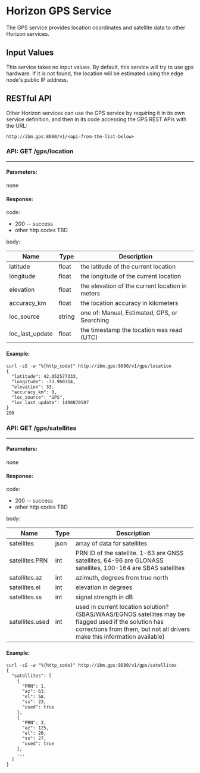 # Horizon GPS Service

The GPS service provides location coordinates and satellite data to other Horizon services.

## Input Values

This service takes no input values. By default, this service will try to use gps hardware. If it is not found, the location will be estimated using the edge node's public IP address. 

## RESTful API

Other Horizon services can use the GPS service by requiring it in its own service definition, and then in its code accessing the GPS REST APIs with the URL:
```
http://ibm.gps:8080/v1/<api-from-the-list-below>
```

### **API:** GET /gps/location
---

#### Parameters:
none

#### Response:

code: 
* 200 -- success
* other http codes TBD

body:


| Name | Type | Description |
| ---- | ---- | ---------------- |
| latitude | float | the latitude of the current location |
| longitude | float | the longitude of the current location |
| elevation | float | the elevation of the current location in meters |
| accuracy_km | float | the location accuracy in kilometers |
| loc_source | string | one of: Manual, Estimated, GPS, or Searching |
| loc_last_update | float | the timestamp the location was read (UTC) |


#### Example:
```
curl -sS -w "%{http_code}" http://ibm.gps:8080/v1/gps/location
{
  "latitude": 42.052577333,
  "longitude": -73.960314,
  "elevation": 33,
  "accuracy_km": 0,
  "loc_source": "GPS",
  "loc_last_update": 1498070507
}
200
```

### **API:** GET /gps/satellites
---

#### Parameters:
none

#### Response:

code: 
* 200 -- success
* other http codes TBD

body:


| Name | Type | Description |
| ---- | ---- | ---------------- |
| satellites | json | array of data for satellites |
| satellites.PRN | int | PRN ID of the satellite. 1-63 are GNSS satellites, 64-96 are GLONASS satellites, 100-164 are SBAS satellites |
| satellites.az | int | azimuth, degrees from true north |
| satellites.el | int | elevation in degrees |
| satellites.ss | int | signal strength in dB |
| satellites.used | int | used in current location solution? (SBAS/WAAS/EGNOS satellites may be flagged used if the solution has corrections from them, but not all drivers make this information available) |


#### Example:
```
curl -sS -w "%{http_code}" http://ibm.gps:8080/v1/gps/satellites
{
  "satellites": [
    {
      "PRN": 1,
      "az": 63,
      "el": 58,
      "ss": 23,
      "used": true
    },
    {
      "PRN": 3,
      "az": 125,
      "el": 20,
      "ss": 27,
      "used": true
    },
    ...
  ]
}
```

